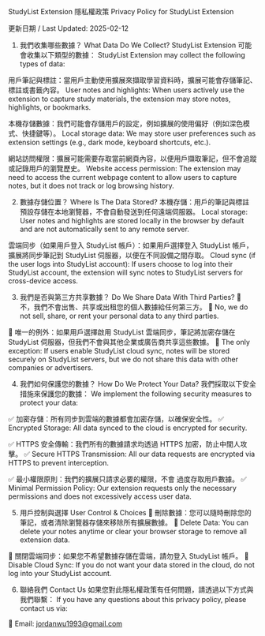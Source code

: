 StudyList Extension 隱私權政策
Privacy Policy for StudyList Extension

更新日期 / Last Updated: 2025-02-12

1. 我們收集哪些數據？
What Data Do We Collect?
StudyList Extension 可能會收集以下類型的數據：
StudyList Extension may collect the following types of data:

用戶筆記與標註：當用戶主動使用擴展來擷取學習資料時，擴展可能會存儲筆記、標註或書籤內容。
User notes and highlights: When users actively use the extension to capture study materials, the extension may store notes, highlights, or bookmarks.

本機存儲數據：我們可能會存儲用戶的設定，例如擴展的使用偏好（例如深色模式、快捷鍵等）。
Local storage data: We may store user preferences such as extension settings (e.g., dark mode, keyboard shortcuts, etc.).

網站訪問權限：擴展可能需要存取當前網頁內容，以便用戶擷取筆記，但不會追蹤或記錄用戶的瀏覽歷史。
Website access permission: The extension may need to access the current webpage content to allow users to capture notes, but it does not track or log browsing history.

2. 數據存儲位置？
Where Is The Data Stored?
本機存儲：用戶的筆記與標註 預設存儲在本地瀏覽器，不會自動發送到任何遠端伺服器。
Local storage: User notes and highlights are stored locally in the browser by default and are not automatically sent to any remote server.

雲端同步（如果用戶登入 StudyList 帳戶）：如果用戶選擇登入 StudyList 帳戶，擴展將同步筆記到 StudyList 伺服器，以便在不同設備之間存取。
Cloud sync (if the user logs into StudyList account): If users choose to log into their StudyList account, the extension will sync notes to StudyList servers for cross-device access.

3. 我們是否與第三方共享數據？
Do We Share Data With Third Parties?
🚫 不，我們不會出售、共享或出租您的個人數據給任何第三方。
🚫 No, we do not sell, share, or rent your personal data to any third parties.

🔐 唯一的例外：如果用戶選擇啟用 StudyList 雲端同步，筆記將加密存儲在 StudyList 伺服器，但我們不會與其他企業或廣告商共享這些數據。
🔐 The only exception: If users enable StudyList cloud sync, notes will be stored securely on StudyList servers, but we do not share this data with other companies or advertisers.

4. 我們如何保護您的數據？
How Do We Protect Your Data?
我們採取以下安全措施來保護您的數據：
We implement the following security measures to protect your data:

✅ 加密存儲：所有同步到雲端的數據都會加密存儲，以確保安全性。
✅ Encrypted Storage: All data synced to the cloud is encrypted for security.

✅ HTTPS 安全傳輸：我們所有的數據請求均透過 HTTPS 加密，防止中間人攻擊。
✅ Secure HTTPS Transmission: All our data requests are encrypted via HTTPS to prevent interception.

✅ 最小權限原則：我們的擴展只請求必要的權限，不會 過度存取用戶數據。
✅ Minimal Permission Policy: Our extension requests only the necessary permissions and does not excessively access user data.

5. 用戶控制與選擇
User Control & Choices
🔹 刪除數據：您可以隨時刪除您的筆記，或者清除瀏覽器存儲來移除所有擴展數據。
🔹 Delete Data: You can delete your notes anytime or clear your browser storage to remove all extension data.

🔹 關閉雲端同步：如果您不希望數據存儲在雲端，請勿登入 StudyList 帳戶。
🔹 Disable Cloud Sync: If you do not want your data stored in the cloud, do not log into your StudyList account.

6. 聯絡我們
Contact Us
如果您對此隱私權政策有任何問題，請透過以下方式與我們聯繫：
If you have any questions about this privacy policy, please contact us via:

📧 Email: jordanwu1993@gmail.com
